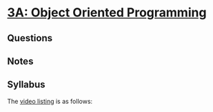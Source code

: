 # [3A: Object Oriented Programming](https://www.udacity.com/course/viewer#!/c-ud837/l-4619208555)


## Questions

## Notes

## Syllabus

The [video listing](https://www.udacity.com/course/progress#!/c-ud837) is as follows:
